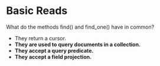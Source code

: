 # Basic Reads

What do the methods find() and find_one() have in common?



- They return a cursor.
- **They are used to query documents in a collection.**
- **They accept a query predicate.**
- **They accept a field projection.**